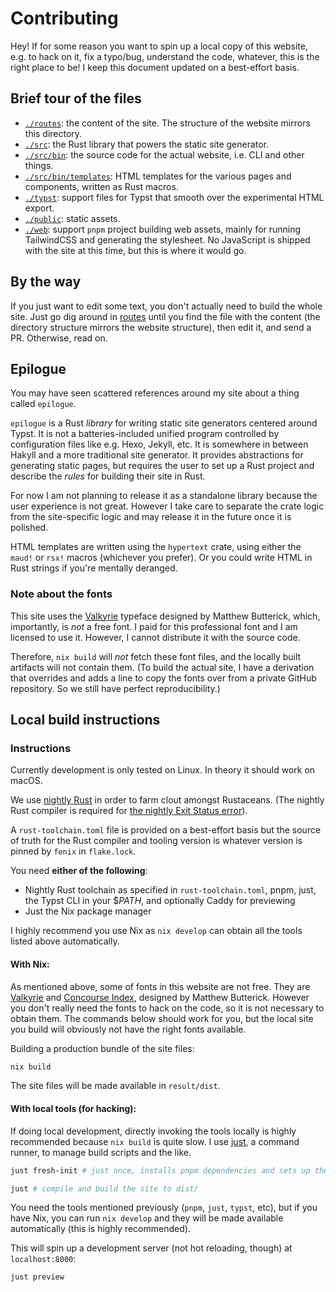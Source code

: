 # Contributing

Hey! If for some reason you want to spin up a local copy of this website, e.g.
to hack on it, fix a typo/bug, understand the code, whatever, this is the right
place to be! I keep this document updated on a best-effort basis.

## Brief tour of the files

- [`./routes`](./routes): the content of the site. The structure of the website
  mirrors this directory.
- [`./src`](./src): the Rust library that powers the static site generator.
- [`./src/bin`](./src): the source code for the actual website, i.e. CLI and other things.
- [`./src/bin/templates`](./src/bin/templates): HTML templates for the various pages and components, written as Rust macros.
- [`./typst`](./typst): support files for Typst that smooth over the experimental HTML export.
- [`./public`](./public): static assets.
- [`./web`](./web): support `pnpm` project building web assets, mainly for running TailwindCSS and generating the stylesheet. No JavaScript is shipped with the site at this time, but this is where it would go.

## By the way

If you just want to edit some text, you don't actually need to build the whole
site. Just go dig around in [routes](./routes) until you find the file with
the content (the directory structure mirrors the website structure), then edit
it, and send a PR. Otherwise, read on.

## Epilogue

You may have seen scattered references around my site about a thing called
`epilogue`.

`epilogue` is a Rust _library_ for writing static site generators centered around
Typst. It is not a batteries-included unified program controlled by
configuration files like e.g. Hexo, Jekyll, etc. It is somewhere in between
Hakyll and a more traditional site generator. It provides abstractions for
generating static pages, but requires the user to set up a Rust project and
describe the _rules_ for building their site in Rust.

For now I am not planning to release it as a standalone library because the
user experience is not great. However I take care to separate the crate logic
from the site-specific logic and may release it in the future once it is
polished.

HTML templates are written using the `hypertext` crate, using either the
`maud!` or `rsx!` macros (whichever you prefer). Or you could write HTML in
Rust strings if you're mentally deranged.

### Note about the fonts

This site uses the [Valkyrie](https://mbtype.com/fonts/valkyrie/buy.html)
typeface designed by Matthew Butterick, which, importantly, is _not_ a free
font. I paid for this professional font and I am licensed to use it. However, I
cannot distribute it with the source code.

Therefore, `nix build` will _not_ fetch these font files, and the locally built
artifacts will not contain them. (To build the actual site, I have a derivation
that overrides and adds a line to copy the fonts over from a private GitHub
repository. So we still have perfect reproducibility.)

## Local build instructions

### Instructions

Currently development is only tested on Linux. In theory it should work on macOS.

We use [nightly
Rust](https://doc.rust-lang.org/book/appendix-07-nightly-rust.html) in order to
farm clout amongst Rustaceans. (The nightly Rust compiler is required for [the nightly Exit Status error](https://doc.rust-lang.org/std/process/struct.ExitStatus.html)).

A `rust-toolchain.toml` file is provided on a
best-effort basis but the source of truth for the Rust compiler and tooling
version is whatever version is pinned by `fenix` in `flake.lock`.

You need **either of the following**:

- Nightly Rust toolchain as specified in `rust-toolchain.toml`, pnpm, just, the Typst CLI in your $$PATH$, and optionally Caddy for previewing
- Just the Nix package manager

I highly recommend you use Nix as `nix develop` can obtain all the tools listed
above automatically.

#### With Nix:

As mentioned above, some of fonts in this website are not free. They are
[Valkyrie](https://practicaltypography.com/valkyrie.html) and [Concourse
Index](https://practicaltypography.com/concourse-index.html), designed by
Matthew Butterick. However you don't really need the fonts to hack on the code,
so it is not necessary to obtain them. The commands below should work for you,
but the local site you build will obviously not have the right fonts available.

Building a production bundle of the site files:

```nix
nix build
```

The site files will be made available in `result/dist`.

#### With local tools (for hacking):

If doing local development, directly invoking the tools locally is highly
recommended because `nix build` is quite slow. I use
[just](https://just.systems/), a command runner, to manage build scripts and
the like.

```sh
just fresh-init # just once, installs pnpm dependencies and sets up the environment

just # compile and build the site to dist/
```

You need the tools mentioned previously (`pnpm`, `just`, `typst`, etc), but if
you have Nix, you can run `nix develop` and they will be made available
automatically (this is highly recommended).

This will spin up a development server (not hot reloading, though) at `localhost:8000`:

```sh
just preview
```
